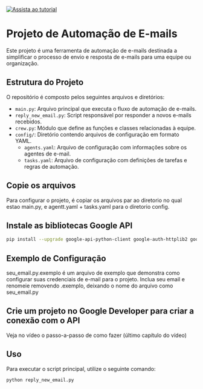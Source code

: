 
[![Assista ao tutorial](https://i.ytimg.com/vi/Ry_-zNwd1rM/hqdefault.jpg)](https://youtu.be/YQc8cQn5C34)

# Projeto de Automação de E-mails

Este projeto é uma ferramenta de automação de e-mails destinada a simplificar o processo de envio e resposta de e-mails para uma equipe ou organização.

## Estrutura do Projeto

O repositório é composto pelos seguintes arquivos e diretórios:

- `main.py`: Arquivo principal que executa o fluxo de automação de e-mails.
- `reply_new_email.py`: Script responsável por responder a novos e-mails recebidos.
- `crew.py`: Módulo que define as funções e classes relacionadas à equipe.
- `config/`: Diretório contendo arquivos de configuração em formato YAML.
  - `agents.yaml`: Arquivo de configuração com informações sobre os agentes de e-mail.
  - `tasks.yaml`: Arquivo de configuração com definições de tarefas e regras de automação.

## Copie os arquivos

Para configurar o projeto, é copiar os arquivos par ao diretorio no qual estao main.py, e agentt.yaml + tasks.yaml para o diretorio config.

## Instale as bibliotecas Google API

```bash
pip install --upgrade google-api-python-client google-auth-httplib2 google-auth-oauthlib
```

## Exemplo de Configuração

seu_email.py.exemplo é um arquivo de exemplo que demonstra como configurar suas credenciais de e-mail para o projeto.
Inclua seu email e renomeie removendo .exemplo, deixando o nome do arquivo como seu_email.py


## Crie um projeto no Google Developer para criar a conexão com o API

Veja no vídeo o passo-a-passo de como fazer (último capítulo do vídeo)

## Uso

Para executar o script principal, utilize o seguinte comando:

```bash
python reply_new_email.py
```

